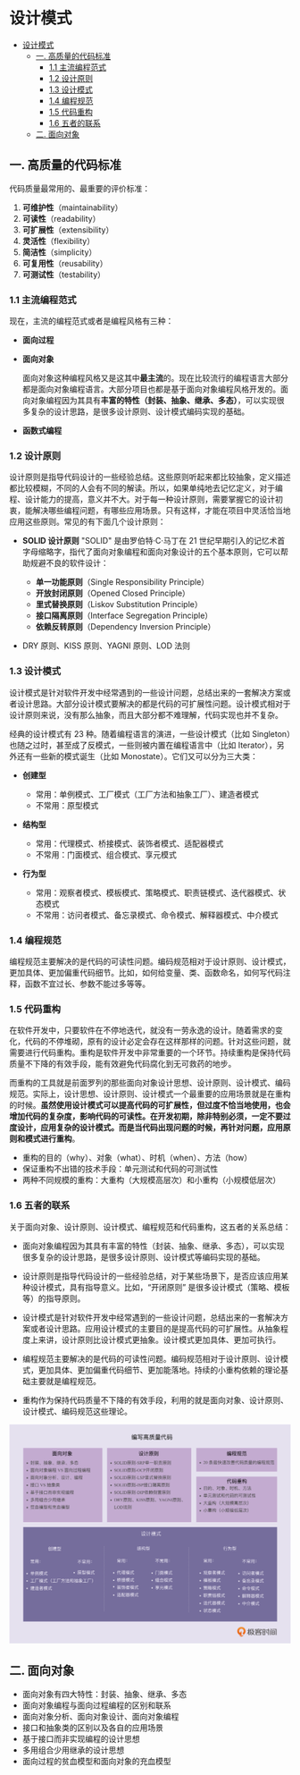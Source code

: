 # 设计模式

<!-- @import "[TOC]" {cmd="toc" depthFrom=1 depthTo=6 orderedList=false} -->

<!-- code_chunk_output -->

- [设计模式](#设计模式)
  - [一. 高质量的代码标准](#一-高质量的代码标准)
    - [1.1 主流编程范式](#11-主流编程范式)
    - [1.2 设计原则](#12-设计原则)
    - [1.3 设计模式](#13-设计模式)
    - [1.4 编程规范](#14-编程规范)
    - [1.5 代码重构](#15-代码重构)
    - [1.6 五者的联系](#16-五者的联系)
  - [二. 面向对象](#二-面向对象)

<!-- /code_chunk_output -->

## 一. 高质量的代码标准

代码质量最常用的、最重要的评价标准：

1. **可维护性**（maintainability）
2. **可读性**（readability）
3. **可扩展性**（extensibility）
4. **灵活性**（flexibility）
5. **简洁性**（simplicity）
6. **可复用性**（reusability）
7. **可测试性**（testability）

### 1.1 主流编程范式

现在，主流的编程范式或者是编程风格有三种：

- **面向过程**

- **面向对象**

  面向对象这种编程风格又是这其中**最主流**的。现在比较流行的编程语言大部分都是面向对象编程语言。大部分项目也都是基于面向对象编程风格开发的。面向对象编程因为其具有**丰富的特性（封装、抽象、继承、多态）**，可以实现很多复杂的设计思路，是很多设计原则、设计模式编码实现的基础。

- **函数式编程**

### 1.2 设计原则

设计原则是指导代码设计的一些经验总结。这些原则听起来都比较抽象，定义描述都比较模糊，不同的人会有不同的解读。所以，如果单纯地去记忆定义，对于编程、设计能力的提高，意义并不大。对于每一种设计原则，需要掌握它的设计初衷，能解决哪些编程问题，有哪些应用场景。只有这样，才能在项目中灵活恰当地应用这些原则。常见的有下面几个设计原则：

- **SOLID 设计原则**
  "SOLID" 是由罗伯特·C·马丁在 21 世纪早期引入的记忆术首字母缩略字，指代了面向对象编程和面向对象设计的五个基本原则，它可以帮助规避不良的软件设计：

  - **单一功能原则**（Single Responsibility Principle）
  - **开放封闭原则**（Opened Closed Principle）
  - **里式替换原则**（Liskov Substitution Principle）
  - **接口隔离原则**（Interface Segregation Principle）
  - **依赖反转原则**（Dependency Inversion Principle）

- DRY 原则、KISS 原则、YAGNI 原则、LOD 法则

### 1.3 设计模式

设计模式是针对软件开发中经常遇到的一些设计问题，总结出来的一套解决方案或者设计思路。大部分设计模式要解决的都是代码的可扩展性问题。设计模式相对于设计原则来说，没有那么抽象，而且大部分都不难理解，代码实现也并不复杂。

经典的设计模式有 23 种。随着编程语言的演进，一些设计模式（比如 Singleton）也随之过时，甚至成了反模式，一些则被内置在编程语言中（比如 Iterator），另外还有一些新的模式诞生（比如 Monostate）。它们又可以分为三大类：

- **创建型**

  - 常用：单例模式、工厂模式（工厂方法和抽象工厂）、建造者模式
  - 不常用：原型模式

- **结构型**

  - 常用：代理模式、桥接模式、装饰者模式、适配器模式
  - 不常用：门面模式、组合模式、享元模式

- **行为型**

  - 常用：观察者模式、模板模式、策略模式、职责链模式、迭代器模式、状态模式
  - 不常用：访问者模式、备忘录模式、命令模式、解释器模式、中介模式

### 1.4 编程规范

编程规范主要解决的是代码的可读性问题。编码规范相对于设计原则、设计模式，更加具体、更加偏重代码细节。比如，如何给变量、类、函数命名，如何写代码注释，函数不宜过长、参数不能过多等等。

### 1.5 代码重构

在软件开发中，只要软件在不停地迭代，就没有一劳永逸的设计。随着需求的变化，代码的不停堆砌，原有的设计必定会存在这样那样的问题。针对这些问题，就需要进行代码重构。重构是软件开发中非常重要的一个环节。持续重构是保持代码质量不下降的有效手段，能有效避免代码腐化到无可救药的地步。

而重构的工具就是前面罗列的那些面向对象设计思想、设计原则、设计模式、编码规范。实际上，设计思想、设计原则、设计模式一个最重要的应用场景就是在重构的时候。**虽然使用设计模式可以提高代码的可扩展性，但过度不恰当地使用，也会增加代码的复杂度，影响代码的可读性。在开发初期，除非特别必须，一定不要过度设计，应用复杂的设计模式。而是当代码出现问题的时候，再针对问题，应用原则和模式进行重构**。

- 重构的目的（why）、对象（what）、时机（when）、方法（how）
- 保证重构不出错的技术手段：单元测试和代码的可测试性
- 两种不同规模的重构：大重构（大规模高层次）和小重构（小规模低层次）

### 1.6 五者的联系

关于面向对象、设计原则、设计模式、编程规范和代码重构，这五者的关系总结：

- 面向对象编程因为其具有丰富的特性（封装、抽象、继承、多态），可以实现很多复杂的设计思路，是很多设计原则、设计模式等编码实现的基础。

- 设计原则是指导代码设计的一些经验总结，对于某些场景下，是否应该应用某种设计模式，具有指导意义。比如，“开闭原则” 是很多设计模式（策略、模板等）的指导原则。

- 设计模式是针对软件开发中经常遇到的一些设计问题，总结出来的一套解决方案或者设计思路。应用设计模式的主要目的是提高代码的可扩展性。从抽象程度上来讲，设计原则比设计模式更抽象。设计模式更加具体、更加可执行。

- 编程规范主要解决的是代码的可读性问题。编码规范相对于设计原则、设计模式，更加具体、更加偏重代码细节、更加能落地。持续的小重构依赖的理论基础主要就是编程规范。

- 重构作为保持代码质量不下降的有效手段，利用的就是面向对象、设计原则、设计模式、编码规范这些理论。

![编写高质量代码](./image/%E7%BC%96%E5%86%99%E9%AB%98%E8%B4%A8%E9%87%8F%E4%BB%A3%E7%A0%81.png)

## 二. 面向对象

- 面向对象有四大特性：封装、抽象、继承、多态
- 面向对象编程与面向过程编程的区别和联系
- 面向对象分析、面向对象设计、面向对象编程
- 接口和抽象类的区别以及各自的应用场景
- 基于接口而非实现编程的设计思想
- 多用组合少用继承的设计思想
- 面向过程的贫血模型和面向对象的充血模型
